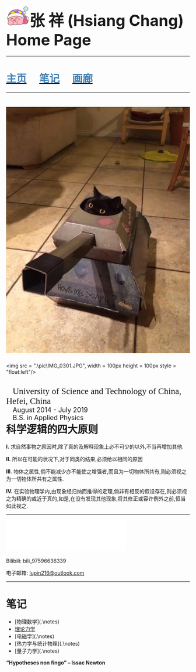 
# <img src=".\pic\IMG_1109.PNG" style="zoom:20%;" /><font style="font-size:42px">张 祥 (Hsiang Chang) Home Page</font>

------

# [<font color="steelblue">主页</font>](index.md)&emsp; [<font color="steelblue">笔记</font>]()&emsp; [<font color="steelblue">画廊</font>]()&emsp; 

------

#  <img src=".\pic\IMG_0301.JPG" style="zoom:89%;" />
<img src = ".\pic\IMG_0301.JPG", width = 100px height = 100px style = "float:left"/>

<div style = "float:left">
  <font size = "1"><br/></font><font size = "5" face = "Times New Roman">&ensp;
University of Science and Technology of China, Hefei, China<br/></font> 
<font size = "4.5">&ensp;&ensp;August 2014 - July 2019<br/>&ensp;&ensp;B.S. in Applied Physics</font></div>

# **科学逻辑的四大原则**

**I.**    求自然事物之原因时,除了真的及解释现象上必不可少的以外,不当再增加其他.

**II.**   所以在可能的状况下,对于同类的结果,必须给以相同的原因

**III.**  物体之属性,倘不能减少亦不能使之增强者,而且为一切物体所共有,则必须视之为一切物体所共有之属性.

**IV.**  在实验物理学内,由现象经归纳而推得的定理,倘非有相反的假设存在,则必须视之为精确的或近于真的,如是,在没有发现其他现象,将其修正或容许例外之前,恒当如此视之.


------

 <iframe frameborder="no" border="0" marginwidth="0" marginheight="0" width=330 height=86 src="//music.163.com/outchain/player?type=2&id=1474411443&auto=1&height=66"></iframe>



Bilibili:       bili_97596636339

电子邮箱:   lupin216@outlook.com

------

# 笔记

- [物理数学](.\notes\)
- [理论力学](.\notes\TM.pdf)
- [电磁学](.\notes\)
- [热力学与统计物理](.\notes\)
- [量子力学](.\notes\)







**“Hypotheses non fingo” – Issac Newton**

